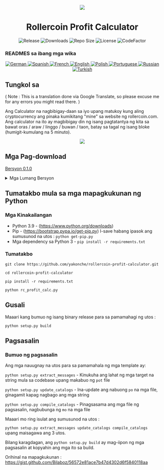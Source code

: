<p align="center"><img src="https://i.imgur.com/UnThSPW.png"/></p>

<h1 align="center">Rollercoin Profit Calculator</h1>

<p align="center">
  <img alt="Release" src="https://img.shields.io/github/v/release/yakonche/rollercoin-profit-calculator?style=flat-square&color=00b16a">
  <img alt="Downloads" src="https://img.shields.io/github/downloads/yakonche/rollercoin-profit-calculator/total?style=flat-square&color=0055A4">
  <img alt="Repo Size" src="https://img.shields.io/github/repo-size/yakonche/rollercoin-profit-calculator?style=flat-square&color=FFFFFF">
  <img alt="License" src="https://img.shields.io/github/license/yakonche/rollercoin-profit-calculator?style=flat-square&color=EF4135">
  <img alt="CodeFactor" src="https://www.codefactor.io/repository/github/yakonche/rollercoin-profit-calculator/badge?style=flat-square"/>
</p>

### READMES sa ibang mga wika

<p align="center">
  <a href="https://github.com/Yakonche/rollercoin-profit-calculator/blob/master/readmes/README-DE.md">
    <img alt="German" src="https://user-images.githubusercontent.com/60564904/111507817-56978680-874b-11eb-8fb2-c66eca9683ec.png">
  </a>
  <a href="https://github.com/Yakonche/rollercoin-profit-calculator/blob/master/readmes/README-ES.md">
    <img alt="Spanish" src="https://user-images.githubusercontent.com/60564904/111508987-90b55800-874c-11eb-92ec-1d9fcbaf61b6.png">
  </a>
  <a href="https://github.com/Yakonche/rollercoin-profit-calculator/blob/master/readmes/README-FR.md">
    <img alt="French" src="https://user-images.githubusercontent.com/60564904/111509055-9f9c0a80-874c-11eb-851d-f82deebaa5c7.png">
  </a>
  <a href="https://github.com/Yakonche/rollercoin-profit-calculator/blob/master/README.md">
    <img alt="English" src="https://user-images.githubusercontent.com/60564904/111509126-b3477100-874c-11eb-9d87-0f484dfa3ff6.png">
  </a>
  <a href="https://github.com/Yakonche/rollercoin-profit-calculator/blob/master/readmes/README-PL.md">
    <img alt="Polish" src="https://user-images.githubusercontent.com/60564904/111509351-ee49a480-874c-11eb-9205-04cc7ed5eaaf.png">
  </a>
  <a href="https://github.com/Yakonche/rollercoin-profit-calculator/blob/master/readmes/README-PT.md">
    <img alt="Portuguese" src="https://user-images.githubusercontent.com/60564904/111509380-f73a7600-874c-11eb-8a88-6663d90e0f7f.png">
  </a>
  <a href="https://github.com/Yakonche/rollercoin-profit-calculator/blob/master/readmes/README-RU.md">
    <img alt="Russian" src="https://user-images.githubusercontent.com/60564904/111509415-002b4780-874d-11eb-99d3-f877f9744746.png">
  </a>
  <a href="https://github.com/Yakonche/rollercoin-profit-calculator/blob/master/readmes/README-TR.md">
    <img alt="Turkish" src="https://user-images.githubusercontent.com/60564904/111509458-0ae5dc80-874d-11eb-81ae-3a4775e11df5.png">
  </a>
</p>

Tungkol sa
----------

( Note : This is a translation done via Google Translate, so please excuse me for any errors you might read there. )

Ang Calculator na nagbibigay-daan sa iyo upang matukoy kung aling cryptocurrency ang pinaka kumikitang "mine" sa website ng rollercoin.com.
Ang calculator na ito ay magbibigay din ng isang pagtatantya ng kita sa bawat oras / araw / linggo / buwan / taon, batay sa tagal ng isang bloke (humigit-kumulang na 5 minuto).

<p align="center"><img src="https://user-images.githubusercontent.com/60564904/111250612-ec2cfc00-860d-11eb-98f3-bc8beb837055.png"/></p>

Mga Pag-download
----------------

[Bersyon 0.1.0](https://github.com/Yakonche/rollercoin-profit-calculator/releases/tag/0.1.0)

<details>
<summary>Mga Lumang Bersyon</summary>
* [Bersyon 0.0.5](https://github.com/Yakonche/rollercoin-profit-calculator/releases/tag/0.0.5)
</details>

Tumatakbo mula sa mga mapagkukunan ng Python
--------------------------------------------

### Mga Kinakailangan

* Python 3.9 - (https://www.python.org/downloads)
* Pip - (https://bootstrap.pypa.io/get-pip.py) I-save habang ipasok ang sumusunod na utos : `python get-pip.py`
* Mga dependency sa Python 3 - `pip install -r requirements.txt`

### Tumatakbo

`git clone https://github.com/yakonche/rollercoin-profit-calculator.git`

`cd rollercoin-profit-calculator`

`pip install -r requirements.txt`

`python rc_profit_calc.py`

Gusali
------

Maaari kang bumuo ng isang binary release para sa pamamahagi ng utos :

`python setup.py build`

Pagsasalin
----------

### Bumuo ng pagsasalin

Ang mga nauugnay na utos para sa pamamahala ng mga template ay:

`python setup.py extract_messages` - Kinukuha ang lahat ng mga target na string mula sa codebase upang makabuo ng `pot` file

`python setup.py update_catalogs` - Ina-update ang nabuong `po` na mga file, ginagamit kapag nagbago ang mga string

`python setup.py compile_catalogs` - Pinagsasama ang mga file ng pagsasalin, nagbubunga ng `mo` na mga file

Maaari mo ring isulat ang sumusunod na utos :

`python setup.py extract_messages update_catalogs compile_catalogs` upang maisagawa ang 3 utos.

Bilang karagdagan, ang `python setup.py build` ay mag-iipon ng mga pagsasalin at kopyahin ang mga ito sa build.



Orihinal na mapagkukunan : https://gist.github.com/Bilaboz/56572e81ace7b47d4302d6f5840118aa
